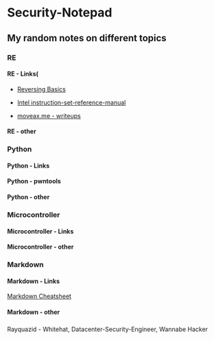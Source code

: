 # Security-Notepad
## My random notes on different topics
### **RE**
#### RE - Links(
* [Reversing Basics](https://medium.com/bugbountywriteup/bolo-reverse-engineering-part-1-basic-programming-concepts-f88b233c63b7)
+ [Intel instruction-set-reference-manual](https://www.intel.com/content/dam/www/public/us/en/documents/manuals/64-ia-32-architectures-software-developer-instruction-set-reference-manual-325383.pdf)
- [moveax.me - writeups](https://moveax.me/)
#### RE - other
### **Python**
#### Python - Links
#### Python - pwntools
#### Python - other
### **Microcontroller**
#### Microcontroller - Links
#### Microcontroller - other
### **Markdown**
#### Markdown - Links
[Markdown Cheatsheet](https://github.com/adam-p/markdown-here/wiki/Markdown-Cheatsheet)
#### Markdown - other
###
#### 
#### 
Rayquazid - Whitehat, Datacenter-Security-Engineer, Wannabe Hacker
